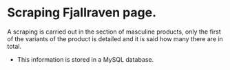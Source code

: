 # Scraping Fjallraven page.

A scraping is carried out in the section of masculine products, only the first of the variants of the product is detailed and it is said how many there are in total.

- This information is stored in a MySQL database.
